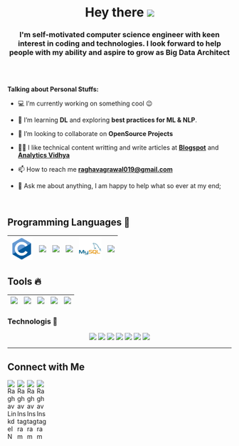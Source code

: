 <h1 align="center"> Hey there <img src="https://media.giphy.com/media/hvRJCLFzcasrR4ia7z/giphy.gif" width="25px"></h1>

<h3 align="center">I'm self-motivated computer science engineer with keen interest in coding and technologies. I look forward to help people with my ability and aspire to grow as Big Data Architect</h3>
<br><br>

**Talking about Personal Stuffs:**
- 💻 I’m currently working on something cool :wink:

- 🌱 I’m learning **DL** and exploring **best practices for ML & NLP**.

- 👯 I’m looking to collaborate on **OpenSource Projects**

- 👨‍💻 I like technical content writting and write articles at **[Blogspot](https://rgcrazytech.blogspot.com/)** and **[Analytics Vidhya](https://www.analyticsvidhya.com/blog/author/agrawal71/)**

- 📫 How to reach me **raghavagrawal019@gmail.com**

- 💬 Ask me about anything, I am happy to help what so ever at my end;
<br>

## Programming Languages  :rocket:

<img src="https://raw.githubusercontent.com/devicons/devicon/master/icons/c/c-original.svg" width=50> | <img src="https://raw.githubusercontent.com/coderjojo/coderjojo/master/img/cpp.png" width=50> | <img src="https://raw.githubusercontent.com/coderjojo/coderjojo/master/img/js.png" width=50> | <img src="https://raw.githubusercontent.com/coderjojo/coderjojo/master/img/python.svg" width=50> | <img src="https://raw.githubusercontent.com/devicons/devicon/master/icons/mysql/mysql-original-wordmark.svg" width=50> | <img src="https://cdn.icon-icons.com/icons2/2415/PNG/512/mongodb_plain_wordmark_logo_icon_146423.png" width=50>
|:---:|:---:|:---:|:---:|:---:|:---:|


## Tools :fire:

<img src="https://raw.githubusercontent.com/coderjojo/coderjojo/master/img/github.svg" width=50> | <img src="https://upload.wikimedia.org/wikipedia/commons/thumb/0/05/Scikit_learn_logo_small.svg/1280px-Scikit_learn_logo_small.svg.png" width=50> | <img src="https://www.vectorlogo.zone/logos/tensorflow/tensorflow-icon.svg" width=50> | <img src="https://www.kindpng.com/picc/m/188-1882416_flask-python-logo-hd-png-download.png" width=50> | <img src="https://www.djangoproject.com/m/img/logos/django-logo-negative.png" width=50>
|:---:|:---:|:---:|:---:|:---:|


### Technologis  🚀
<p align="center">
<img src="https://img.shields.io/badge/Machine Learning-green"> <img src="https://img.shields.io/badge/Deep Learning-red"> <img src="https://img.shields.io/badge/Computer Vision-magenta"> <img src="https://img.shields.io/badge/Natural Language Processing-yellow"> <img src="https://img.shields.io/badge/Tableau-E97627?style=for-the-badge&logo=Tableau&logoColor=white"> <img src="https://img.shields.io/badge/dialogflow-FF9800?style=for-the-badge&logo=dialogflow&logoColor=white"> <img src="https://img.shields.io/badge/Amazon_AWS-FF9900?style=for-the-badge&logo=amazonaws&logoColor=white">
</p>
<hr>

## **Connect with Me**
<a href="https://www.linkedin.com/in/raghav-agrawal-4b5393184/">
  <img align="left" alt="Raghav LinkdeIN" width="22px" src="https://cdn.jsdelivr.net/npm/simple-icons@v3/icons/linkedin.svg" />
</a>
<a href="https://www.kaggle.com/rxsraghavagrawal">
  <img align="left" alt="Raghav Instagram" width="22px" src="https://cdn.jsdelivr.net/npm/simple-icons@v3/icons/kaggle.svg" />
</a>
<a href="mailto:raghavagrawal019@gmail.com">
  <img align="left" alt="Raghav Instagram" width="22px" src="https://cdn.jsdelivr.net/npm/simple-icons@v3/icons/gmail.svg" />
</a>
<a href="https://www.instagram.com/raghav.rg77/">
  <img align="left" alt="Raghav Instagram" width="22px" src="https://cdn.jsdelivr.net/npm/simple-icons@v3/icons/instagram.svg" />
</a>

<br></br>
